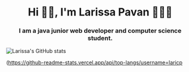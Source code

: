 <h1 align="center">Hi 👋🏻, I'm Larissa Pavan 👩🏼‍💻 </h1>
<h3 align="center">I am a java junior web developer and computer science student.</h3>

![Larissa's GitHub stats](https://github-readme-stats.vercel.app/api?username=laricp&theme=dark&show_icons=true)

(https://github-readme-stats.vercel.app/api/top-langs/username=laricp

